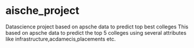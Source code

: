 # aische_project
Datascience project based on apsche data to predict top best colleges
This based on apsche data to predict the top 5 colleges using several attributes like infrastructure,acdamecis,placements etc.

